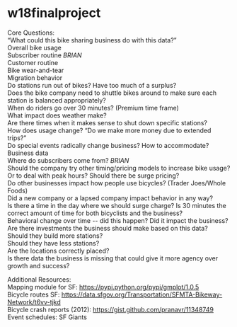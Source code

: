 # w18finalproject

Core Questions: <br/>
“What could this bike sharing business do with this data?” <br/>
Overall bike usage <br/>
Subscriber routine *BRIAN* <br/>
Customer routine <br/>
Bike wear-and-tear <br/>
Migration behavior <br/>
Do stations run out of bikes? Have too much of a surplus? <br/>
Does the bike company need to shuttle bikes around to make sure each station is balanced appropriately? <br/>
When do riders go over 30 minutes? (Premium time frame) <br/>
What impact does weather make? <br/>
Are there times when it makes sense to shut down specific stations? <br/>
How does usage change? “Do we make more money due to extended trips?” <br/>
Do special events radically change business? How to accommodate? <br/>
Business data <br/>
Where do subscribers come from? *BRIAN* <br/>
Should the company try other timing/pricing models to increase bike usage? Or to deal with peak hours? Should there be surge pricing? <br/>
Do other businesses impact how people use bicycles? (Trader Joes/Whole Foods) <br/>
Did a new company or a lapsed company impact behavior in any way? <br/>
Is there a time in the day where we should surge charge? Is 30 minutes the correct amount of time for both bicyclists and the business? <br/>
Behavioral change over time -- did this happen? Did it impact the business? <br/>
Are there investments the business should make based on this data? <br/>
Should they build more stations?  <br/>
Should they have less stations?  <br/>
Are the locations correctly placed? <br/>
Is there data the business is missing that could give it more agency over growth and success? <br/>

Additional Resources: <br/>
Mapping module for SF: https://pypi.python.org/pypi/gmplot/1.0.5 <br/>
Bicycle routes SF: https://data.sfgov.org/Transportation/SFMTA-Bikeway-Network/t6vv-tjkd <br/>
Bicycle crash reports (2012): https://gist.github.com/pranavr/11348749 <br/>
Event schedules: SF Giants <br/>

